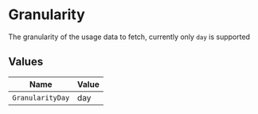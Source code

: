 # Granularity

The granularity of the usage data to fetch, currently only `day` is supported


## Values

| Name             | Value            |
| ---------------- | ---------------- |
| `GranularityDay` | day              |